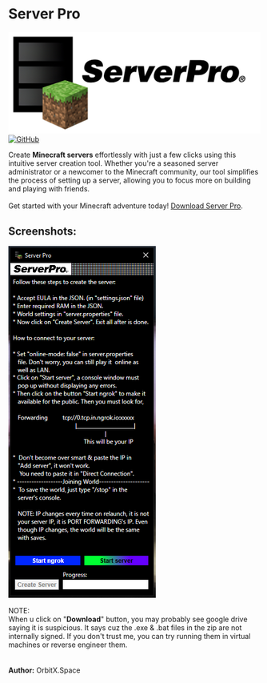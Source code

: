 # Server Pro<br>
![Server_Pro_Logo](images/img1.png)<br>
<a href='' target="_blank"><img alt='GitHub' src='https://img.shields.io/badge/GitHub-Passing-100000?style=flat&logo=GitHub&logoColor=white&labelColor=2b3838&color=2aae48'/></a>

Create **Minecraft servers** effortlessly with just a few clicks using this intuitive server creation tool. Whether you're a seasoned server administrator or a newcomer to the Minecraft community, our tool simplifies the process of setting up a server, allowing you to focus more on building and playing with friends.<br>
<br>
Get started with your Minecraft adventure today! [Download Server Pro](https://drive.google.com/file/d/1lXEuaVvQSNWbK0g6cAQ10l53FF5gprXM/view?usp=drivesdk).

## Screenshots:<br>
![Server_Pro_UI](images/img2.PNG)<br>

NOTE:<br>
When u click on "**Download**" button, you may probably see google drive saying it is suspicious. It says cuz the .exe & .bat files in the zip are not internally signed. If you don't trust me, you can try running them in virtual machines or reverse engineer them.<br>
<br>
<br>
**Author:** OrbitX.Space
